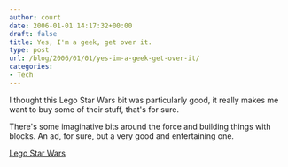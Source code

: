 ```yaml
---
author: court
date: 2006-01-01 14:17:32+00:00
draft: false
title: Yes, I'm a geek, get over it.
type: post
url: /blog/2006/01/01/yes-im-a-geek-get-over-it/
categories:
- Tech
---
```


I thought this Lego Star Wars bit was particularly good, it really makes me want to buy some of their stuff, that's for sure.

There's some imaginative bits around the force and building things with blocks.  An ad, for sure, but a very good and entertaining one.

[Lego Star Wars](http://www.lego.com/starwars/anakin.asp?x=x)
